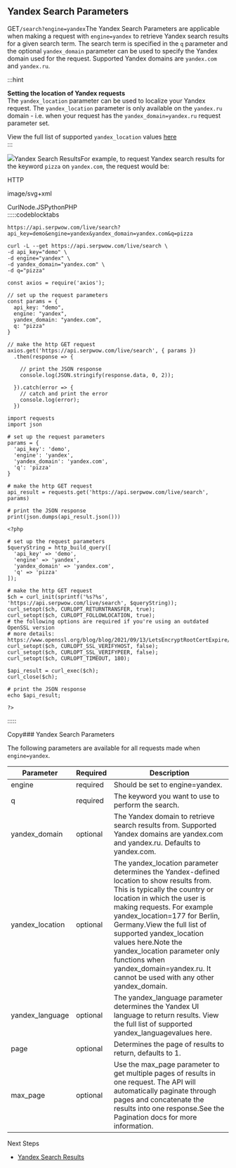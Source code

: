 Yandex Search Parameters
------------------------

GET`/search?engine=yandex`The Yandex Search Parameters are applicable when making a request with `engine=yandex` to retrieve Yandex search results for a given search term. The search term is specified in the `q` parameter and the optional `yandex_domain` parameter can be used to specify the Yandex domain used for the request. Supported Yandex domains are `yandex.com` and `yandex.ru`.

  
:::hint



**Setting the location of Yandex requests**  
The `yandex_location` parameter can be used to localize your Yandex request. The `yandex_location` parameter is only available on the `yandex.ru` domain - i.e. when your request has the `yandex_domain=yandex.ru` request parameter set.  
  
View the full list of supported `yandex_location` values [here](/docs/search-api/reference/yandex-locations)  
:::

![](https://apiimages.imgix.net/serpwow/images/png/docs/yandex_search.png?auto=format&ixlib=react-9.5.1-beta.1&w=600)Yandex Search ResultsFor example, to request Yandex search results for the keyword `pizza` on `yandex.com`, the request would be:



HTTP



image/svg+xml
































CurlNode.JSPythonPHP  
:::::codeblocktabs


```
https://api.serpwow.com/live/search?api_key=demo&engine=yandex&yandex_domain=yandex.com&q=pizza
```

```
curl -L --get https://api.serpwow.com/live/search \
-d api_key="demo" \
-d engine="yandex" \
-d yandex_domain="yandex.com" \
-d q="pizza"
```

```
const axios = require('axios');

// set up the request parameters
const params = {
  api_key: "demo",
  engine: "yandex",
  yandex_domain: "yandex.com",
  q: "pizza"
}

// make the http GET request
axios.get('https://api.serpwow.com/live/search', { params })
  .then(response => {

    // print the JSON response
    console.log(JSON.stringify(response.data, 0, 2));

  }).catch(error => {
    // catch and print the error
    console.log(error);
  })
```

```
import requests
import json

# set up the request parameters
params = {
  'api_key': 'demo',
  'engine': 'yandex',
  'yandex_domain': 'yandex.com',
  'q': 'pizza'
}

# make the http GET request
api_result = requests.get('https://api.serpwow.com/live/search', params)

# print the JSON response
print(json.dumps(api_result.json()))
```

```
<?php
      
# set up the request parameters
$queryString = http_build_query([
  'api_key' => 'demo',
  'engine' => 'yandex',
  'yandex_domain' => 'yandex.com',
  'q' => 'pizza'
]);

# make the http GET request
$ch = curl_init(sprintf('%s?%s', 'https://api.serpwow.com/live/search', $queryString));
curl_setopt($ch, CURLOPT_RETURNTRANSFER, true);
curl_setopt($ch, CURLOPT_FOLLOWLOCATION, true);
# the following options are required if you're using an outdated OpenSSL version
# more details: https://www.openssl.org/blog/blog/2021/09/13/LetsEncryptRootCertExpire/
curl_setopt($ch, CURLOPT_SSL_VERIFYHOST, false);
curl_setopt($ch, CURLOPT_SSL_VERIFYPEER, false);
curl_setopt($ch, CURLOPT_TIMEOUT, 180);

$api_result = curl_exec($ch);
curl_close($ch);

# print the JSON response
echo $api_result;

?>
```
  
:::::

Copy### Yandex Search Parameters

The following parameters are available for all requests made when `engine=yandex`.

| Parameter | Required | Description |
| --- | --- | --- |
| engine | required | Should be set to engine=yandex. |
| q | required | The keyword you want to use to perform the search. |
| yandex\_domain | optional | The Yandex domain to retrieve search results from. Supported Yandex domains are yandex.com and yandex.ru. Defaults to yandex.com. |
| yandex\_location | optional | The yandex\_location parameter determines the Yandex-defined location to show results from. This is typically the country or location in which the user is making requests. For example yandex\_location=177 for Berlin, Germany.View the full list of supported yandex\_location values here.Note the yandex\_location parameter only functions when yandex\_domain=yandex.ru. It cannot be used with any other yandex\_domain. |
| yandex\_language | optional | The yandex\_language parameter determines the Yandex UI language to return results. View the full list of supported yandex\_languagevalues here. |
| page | optional | Determines the page of results to return, defaults to 1. |
| max\_page | optional | Use the max\_page parameter to get multiple pages of results in one request. The API will automatically paginate through pages and concatenate the results into one response.See the Pagination docs for more information. |
Next Steps

* [Yandex Search Results](/docs/search-api/results/yandex/search)
